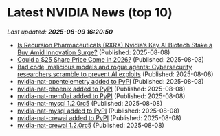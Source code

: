 # Latest NVIDIA News (top 10)
_Last updated: **2025-08-09 16:20:50**_

- [Is Recursion Pharmaceuticals (RXRX) Nvidia’s Key AI Biotech Stake a Buy Amid Innovation Surge?](https://biztoc.com/x/40de95858efb3f62) (Published: 2025-08-08)
- [Could a $25 Share Price Come in 2026?](https://biztoc.com/x/0140662ba2edff4d) (Published: 2025-08-08)
- [Bad code, malicious models and rogue agents: Cybersecurity researchers scramble to prevent AI exploits](https://siliconangle.com/2025/08/08/bad-code-malicious-models-rogue-agents-cybersecurity-researchers-scramble-prevent-ai-exploits/) (Published: 2025-08-08)
- [nvidia-nat-opentelemetry added to PyPI](https://pypi.org/project/nvidia-nat-opentelemetry/) (Published: 2025-08-08)
- [nvidia-nat-phoenix added to PyPI](https://pypi.org/project/nvidia-nat-phoenix/) (Published: 2025-08-08)
- [nvidia-nat-mem0ai added to PyPI](https://pypi.org/project/nvidia-nat-mem0ai/) (Published: 2025-08-08)
- [nvidia-nat-mysql 1.2.0rc5](https://pypi.org/project/nvidia-nat-mysql/1.2.0rc5/) (Published: 2025-08-08)
- [nvidia-nat-mysql added to PyPI](https://pypi.org/project/nvidia-nat-mysql/) (Published: 2025-08-08)
- [nvidia-nat-crewai added to PyPI](https://pypi.org/project/nvidia-nat-crewai/) (Published: 2025-08-08)
- [nvidia-nat-crewai 1.2.0rc5](https://pypi.org/project/nvidia-nat-crewai/1.2.0rc5/) (Published: 2025-08-08)
